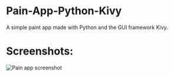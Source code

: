 # Pain-App-Python-Kivy
A simple paint app made with Python and the GUI framework Kivy.

# Screenshots:

![Pain app screenshot](https://user-images.githubusercontent.com/40869908/95805640-ccf80e80-0cfd-11eb-9e79-2058163e27c2.JPG)
